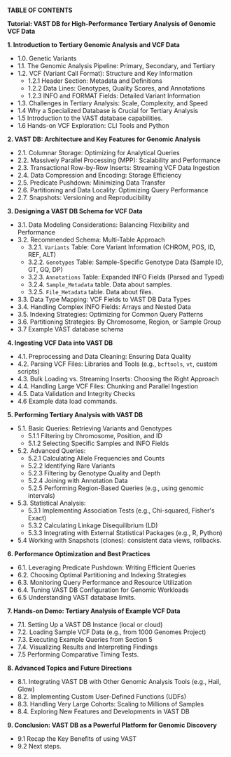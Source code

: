 **TABLE OF CONTENTS**

**Tutorial: VAST DB for High-Performance Tertiary Analysis of Genomic VCF Data**

**1. Introduction to Tertiary Genomic Analysis and VCF Data**

*   1.0.  Genetic Variants
*   1.1.  The Genomic Analysis Pipeline: Primary, Secondary, and Tertiary
*   1.2.  VCF (Variant Call Format): Structure and Key Information
    *   1.2.1  Header Section: Metadata and Definitions
    *   1.2.2  Data Lines: Genotypes, Quality Scores, and Annotations
    *   1.2.3  INFO and FORMAT Fields: Detailed Variant Information
*   1.3.  Challenges in Tertiary Analysis: Scale, Complexity, and Speed
*   1.4  Why a Specialized Database is Crucial for Tertiary Analysis
*   1.5  Introduction to the VAST database capabilities.
*   1.6  Hands-on VCF Exploration: CLI Tools and Python

**2. VAST DB: Architecture and Key Features for Genomic Analysis**

*   2.1.  Columnar Storage: Optimizing for Analytical Queries
*   2.2.  Massively Parallel Processing (MPP): Scalability and Performance
*   2.3.  Transactional Row-by-Row Inserts: Streaming VCF Data Ingestion
*   2.4.  Data Compression and Encoding: Storage Efficiency
*   2.5.  Predicate Pushdown: Minimizing Data Transfer
*   2.6.  Partitioning and Data Locality: Optimizing Query Performance
*   2.7.  Snapshots: Versioning and Reproducibility

**3. Designing a VAST DB Schema for VCF Data**

*   3.1.  Data Modeling Considerations: Balancing Flexibility and Performance
*   3.2.  Recommended Schema: Multi-Table Approach
    *   3.2.1.  `Variants` Table: Core Variant Information (CHROM, POS, ID, REF, ALT)
    *   3.2.2.  `Genotypes` Table: Sample-Specific Genotype Data (Sample ID, GT, GQ, DP)
    *   3.2.3.  `Annotations` Table:  Expanded INFO Fields (Parsed and Typed)
    *   3.2.4. `Sample_Metadata` table.  Data about samples.
    *    3.2.5. `File_Metadata` table.  Data about files.
*   3.3.  Data Type Mapping: VCF Fields to VAST DB Data Types
*   3.4.  Handling Complex INFO Fields: Arrays and Nested Data
*   3.5.  Indexing Strategies: Optimizing for Common Query Patterns
*   3.6.  Partitioning Strategies: By Chromosome, Region, or Sample Group
*   3.7 Example VAST database schema

**4. Ingesting VCF Data into VAST DB**

*   4.1.  Preprocessing and Data Cleaning: Ensuring Data Quality
*   4.2.  Parsing VCF Files: Libraries and Tools (e.g., `bcftools`, `vt`, custom scripts)
*   4.3.  Bulk Loading vs. Streaming Inserts: Choosing the Right Approach
*   4.4.  Handling Large VCF Files: Chunking and Parallel Ingestion
*   4.5.  Data Validation and Integrity Checks
*   4.6 Example data load commands.

**5. Performing Tertiary Analysis with VAST DB**

*   5.1.  Basic Queries: Retrieving Variants and Genotypes
    *   5.1.1  Filtering by Chromosome, Position, and ID
    *   5.1.2  Selecting Specific Samples and INFO Fields
*   5.2.  Advanced Queries:
    *   5.2.1  Calculating Allele Frequencies and Counts
    *   5.2.2  Identifying Rare Variants
    *   5.2.3  Filtering by Genotype Quality and Depth
    *   5.2.4  Joining with Annotation Data
    *   5.2.5  Performing Region-Based Queries (e.g., using genomic intervals)
*   5.3.  Statistical Analysis:
    *   5.3.1  Implementing Association Tests (e.g., Chi-squared, Fisher's Exact)
    *   5.3.2  Calculating Linkage Disequilibrium (LD)
    *   5.3.3  Integrating with External Statistical Packages (e.g., R, Python)
*   5.4  Working with Snapshots (clones): consistent data views, rollbacks.

**6. Performance Optimization and Best Practices**

*   6.1.  Leveraging Predicate Pushdown: Writing Efficient Queries
*   6.2.  Choosing Optimal Partitioning and Indexing Strategies
*   6.3.  Monitoring Query Performance and Resource Utilization
*   6.4.  Tuning VAST DB Configuration for Genomic Workloads
*   6.5  Understanding VAST database limits.

**7. Hands-on Demo: Tertiary Analysis of Example VCF Data**

*   7.1.  Setting Up a VAST DB Instance (local or cloud)
*   7.2.  Loading Sample VCF Data (e.g., from 1000 Genomes Project)
*   7.3.  Executing Example Queries from Section 5
*   7.4.  Visualizing Results and Interpreting Findings
*   7.5  Performing Comparative Timing Tests.

**8. Advanced Topics and Future Directions**

*   8.1.  Integrating VAST DB with Other Genomic Analysis Tools (e.g., Hail, Glow)
*   8.2.  Implementing Custom User-Defined Functions (UDFs)
*   8.3.  Handling Very Large Cohorts: Scaling to Millions of Samples
*   8.4.  Exploring New Features and Developments in VAST DB

**9. Conclusion: VAST DB as a Powerful Platform for Genomic Discovery**
*   9.1 Recap the Key Benefits of using VAST
*   9.2 Next steps.

